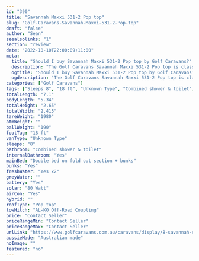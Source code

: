 ```yaml
---
id: "390"
title: "Savannah Maxxi 531-2 Pop top"
slug: "Golf-Caravans-Savannah-Maxxi-531-2-Pop-top"
draft: "false"
author: "Sean"
seealsolinks: "1"
section: "review"
date: "2022-10-10T22:00:09+11:00"
meta:
  title: "Should I buy Savannah Maxxi 531-2 Pop top by Golf Caravans?"
  description: "The Golf Caravans Savannah Maxxi 531-2 Pop top is classed as Unknown Type, and sleeps 8 people. It is Australian made and comes in at 18 ft. It generally has Combined shower & toilet."
  ogtitle: "Should I buy Savannah Maxxi 531-2 Pop top by Golf Caravans?"
  ogdescription: "The Golf Caravans Savannah Maxxi 531-2 Pop top is classed as Unknown Type, and sleeps 8 people. It is Australian made and comes in at 18 ft. It generally has Combined shower & toilet."
categories: ["Golf Caravans"]
tags: ["Sleeps 8", "18 ft", "Unknown Type", "Combined shower & toilet", "Pop top", "Price Unknown"]
totalLength: "7.1"
bodyLength: "5.34"
totalHeight: "2.65"
totalWidth: "2.415"
tareWeight: "1980"
atmWeight: ""
ballWeight: "190"
footTag: "18 ft"
vanType: "Unknown Type"
sleeps: "8"
bathroom: "Combined shower & toilet"
internalBathroom: "Yes"
mainBed: "Double bed on fold out section + bunks"
bunks: "Yes"
freshWater: "Yes x2"
greyWater: ""
battery: "Yes"
solar: "80 Watt"
airCon: "Yes"
hybrid: ""
roofType: "Pop top"
towHitch: "AL-KO Off-Road Coupling"
price: "Contact Seller"
priceRangeMin: "Contact Seller"
priceRangeMax: "Contact Seller"
urlLink: "https://www.golfcaravans.com.au/caravans/display/8-savannah-caravan-range-/"
aussieMade: "Australian made"
noImage: ""
featured: "no"
---
```

